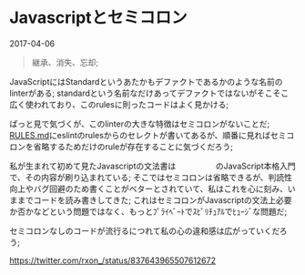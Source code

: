# Javascriptとセミコロン

<time datetime="2017-04-06">2017-04-06</time>

> 継承、消失、忘却;

JavaScriptにはStandardというあたかもデファクトであるかのような名前のlinterがある; standardという名前なだけあってデファクトではないがそこそこ広く使われており、このrulesに則ったコードはよく見かける;

ぱっと見で気づくが、このlinterの大きな特徴はセミコロンがないことだ;
 [RULES.md](https://github.com/feross/standard/blob/master/RULES.md)にeslintのrulesからのセレクトが書いてあるが、順番に見ればセミコロンを省略するためだけのruleが存在することに気づくだろう;

私が生まれて初めて見たJavascriptの文法書は　　　　　のJavaScript本格入門で、その内容が刷り込まれている; そこではセミコロンは省略できるが、判読性向上やバグ回避のため書くことがベターとされていて、私はこれを心に刻み、いままでコードを読み書きしてきた; これはセミコロンがJavascriptの文法上必要か否かなどという問題ではなく、もっとﾌﾟﾗｲﾍﾞｰﾄでｽﾋﾟﾘﾁｭｱﾙでﾋｭｰｼﾞな問題だ;

セミコロンなしのコードが流行るにつれて私の心の違和感は広がっていくだろう;

https://twitter.com/rxon_/status/837643965507612672
